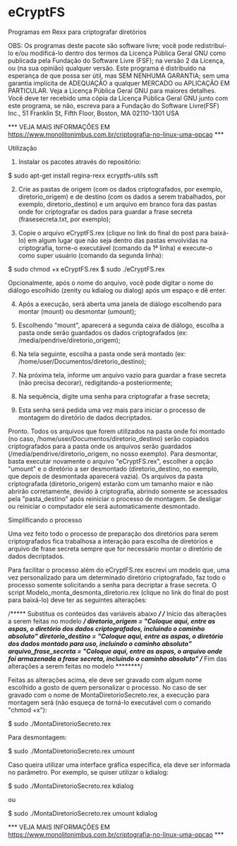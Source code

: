 # eCryptFS
Programas em Rexx para criptografar diretórios

OBS: Os programas deste pacote são software livre; você pode redistribuí-lo e/ou modificá-lo dentro dos termos da Licença Pública Geral GNU como publicada pela Fundação do Software Livre (FSF); na versão 2 da Licença, ou (na sua opinião) qualquer versão.
Este programa é distribuído na esperança de que possa ser útil, mas SEM NENHUMA GARANTIA; sem uma garantia implícita de ADEQUAÇÃO a qualquer MERCADO ou APLICAÇÃO EM PARTICULAR. Veja a Licença Pública Geral GNU para maiores detalhes.
Você deve ter recebido uma cópia da Licença Pública Geral GNU junto com este programa, se não, escreva para a Fundação do Software Livre(FSF) Inc., 51 Franklin St, Fifth Floor, Boston, MA  02110-1301  USA

*** VEJA MAIS INFORMAÇÕES EM https://www.monolitonimbus.com.br/criptografia-no-linux-uma-opcao ***

Utilização

1) Instalar os pacotes através do repositório:

$ sudo apt-get install regina-rexx ecryptfs-utils ssft

2) Crie as pastas de origem (com os dados criptografados, por exemplo, diretorio_origem) e de destino (com os dados a serem trabalhados, por exemplo, diretorio_destino) e um arquivo em branco fora das pastas onde for criptografar os dados para guardar a frase secreta (frasesecreta.txt, por exemplo);

3) Copie o arquivo eCryptFS.rex (clique no link do final do post para baixá-lo) em algum lugar que não seja dentro das pastas envolvidas na criptografia, torne-o executável (comando da 1ª linha) e execute-o como super usuário (comando da segunda linha):

$ sudo chmod +x eCryptFS.rex
$ sudo ./eCryptFS.rex

Opcionalmente, após o nome do arquivo, você pode digitar o nome do diálogo escolhido (zenity ou kdialog ou dialog) após um espaço e dê enter.

4) Após a execução, será aberta uma janela de diálogo escolhendo para montar (mount) ou desmontar (umount);

5) Escolhendo "mount", aparecerá a segunda caixa de diálogo, escolha a pasta onde serão guardados os dados criptografados (ex: /media/pendrive/diretorio_origem);

6) Na tela seguinte, escolha a pasta onde será montado (ex: /home/user/Documentos/diretorio_destino);

7) Na próxima tela, informe um arquivo vazio para guardar a frase secreta (não precisa decorar), redigitando-a posteriormente;

8) Na sequência, digite uma senha para criptografar a frase secreta;

9) Esta senha será pedida uma vez mais para iniciar o processo de montagem do diretório de dados decriptados.

Pronto. Todos os arquivos que forem utilizados na pasta onde foi montado (no caso, /home/user/Documentos/diretorio_destino) serão copiados criptografados para a pasta onde os arquivos serão guardados (/media/pendrive/diretorio_origem, no nosso exemplo). Para desmontar, basta executar novamente o arquivo "eCryptFS.rex", escolher a opção "umount" e o diretório a ser desmontado (diretorio_destino, no exemplo, que depois de desmontada aparecerá vazia). Os arquivos da pasta criptografada (diretorio_origem) estarão com um tamanho maior e não abrirão corretamente, devido à criptografia, abrindo somente se acessados pela "pasta_destino" após reiniciar o processo de montagem. Se desligar ou reiniciar o computador ele será automaticamente desmontado.

Simplificando o processo

Uma vez feito todo o processo de preparação dos diretórios para serem criptografados fica trabalhosa a interação para escolha de diretórios e arquivo de frase secreta sempre que for necessário montar o diretório de dados decriptados.

Para facilitar o processo além do eCryptFS.rex escrevi um modelo que, uma vez personalizado para um determinado diretório criptografado, faz todo o processo somente solicitando a senha para decriptar a frase secreta. O script Modelo_monta_desmonta_diretorio.rex (clique no link do final do post para baixá-lo) deve ter as seguintes alterações:

/*****  Substitua os conteúdos das variáveis abaixo   *****/
/*****  Início das alterações a serem feitas no modelo *****/
diretorio_origem  = "Coloque aqui, entre as aspas, o diretório dos dados criptografados, incluindo o caminho absoluto"
diretorio_destino = "Coloque aqui, entre as aspas, o diretório dos dados montado para uso, incluindo o caminho absoluto"
arquivo_frase_secreta = "Coloque aqui, entre as aspas, o arquivo onde foi armazenada a frase secreta, incluindo o caminho absoluto"
/*****  Fim das alterações a serem feitas no modelo ********/

Feitas as alterações acima, ele deve ser gravado com algum nome escolhido a gosto de quem personalizar o processo. No caso de ser gravado com o nome de MontaDiretorioSecreto.rex, a execução para montagem será (não esqueça de torná-lo executável com o comando "chmod +x"):

$ sudo ./MontaDiretorioSecreto.rex

Para desmontagem:

$ sudo ./MontaDiretorioSecreto.rex umount

Caso queira utilizar uma interface gráfica específica, ela deve ser informada no parâmetro. Por exemplo, se quiser utilizar o kdialog:

$ sudo ./MontaDiretorioSecreto.rex kdialog

ou

$ sudo ./MontaDiretorioSecreto.rex umount kdialog

*** VEJA MAIS INFORMAÇÕES EM https://www.monolitonimbus.com.br/criptografia-no-linux-uma-opcao ***
